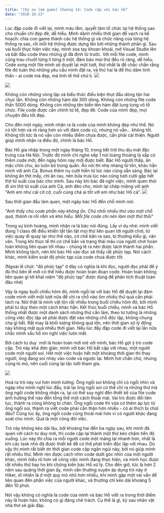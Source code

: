 ```yaml
---
title: "[Ký sự làm game] Chương 14: Code cặp với bác Hồ"
date: "2018-10-23"
---
```


Lúc đập code đi viết lại, mình máu lắm, quyết tâm tổ chức lại hệ thống sao cho chuẩn chỉ đẹp đẽ, dễ hiểu. Mình dành nhiều thời gian để vạch ra kế hoạch: chia con game thành các hệ thống gì và chức năng của từng hệ thống ra sao, rồi mỗi hệ thống được dựng lên bởi những thành phần gì. Sau vài buổi thực hiện việc này, mình xoa tay khoan khoái, mở Visual Studio lên và bắt đầu code theo những gì đã định từ trước. Với mỗi file code, mình cũng trau chuốt từng li từng tí một, đảm bảo mọi thứ đều rõ ràng, dễ hiểu. Code xong một file mình sẽ duyệt lại một lượt, thứ nhất là để chắc chắn rằng file đó tuân thủ những yêu cầu mình đặt ra, và thứ hai là để thủ dâm tinh thần - ai code mà đẹp, mà tinh tế thế chứ lị. ![](assets/image/beauty-e1507298864302.png)

![](assets/image/so_good.png)

Không còn những vòng lặp và biểu thức điều kiện thụt đầu dòng tận hai chục lần. Không còn những hàm dài 300 dòng. Không còn những file code thần 5000 dòng. Không còn những tên biến tên hàm đặt lung tung vô tổ chức. File code được căn chỉnh tử tế, đẹp đẽ. Code của mình đẹp, mọi chuyện đều tốt đẹp.

Cho đến một ngày, mình nhận ra là code của mình không đẹp như thế. Nó có tốt hơn và rõ ràng hơn so với đám code cũ, nhưng nó vẫn... không tốt. Không tốt tức là nó vẫn còn nhiều điểm chưa được, cần phải cải thiện. Người giúp mình nhận ra điều đó, chính là bác Hồ.

Bác Hồ gia nhập trong một ngày tháng 10, trong tiết trời thu dịu mát đặc trưng của Hà Nội. Trước đó mình chỉ nghe sếp 1 nói loáng thoáng là sắp có thêm code mới, đến ngày hôm nay mới được biết. Bác Hồ người thấp, ăn mặc chỉn chu, áo luôn bỏ trong quần. Ăn nói thì nhẹ nhàng từ tốn, khác hẳn mình với anh Cả. Bonus thêm nụ cười hiền từ lúc nào cũng sẵn sàng. Bác lại không ăn thịt mấy, chỉ ăn rau, nên bữa trưa lúc nào cũng tươi cười gắp hết thịt từ suất của bác cho mình. Sau này khi bác đã nghỉ việc, mình quen thói đi xin thịt từ suất của anh Cả, anh đéo cho, mình lại chép miệng với anh "Anh em như cái cờ cờ, cuối cùng chả ai tốt với em như bác Hồ cả". ![](assets/image/cry-e1507298016854.png)

Sau thời gian đầu làm quen, một ngày bác Hồ đến chỗ mình nói:

_"Anh thấy chú code phần này không ổn. Chú nhồi nhiều thứ vào một chỗ quá, thành ra rối rắm và khó hiểu. Mỗi file code chỉ nên làm một thứ thôi"_

Trong sự kinh hoàng, mình nhận ra là bác nói đúng. Lấy ví dụ nhé: mình viết đúng 1 class để điều khiển tất tần tật mọi thứ liên quan tới người chơi, từ việc quay đi quay lại như thế nào, cơ chế bắn ra sao, bị thương kiểu gì, vân vân. Trong khi thực tế thì cơ chế bắn và trạng thái máu của người chơi hoàn toàn không liên quan tới nhau - chúng lẽ ra nên được tách thành hai phần. Mình không tách, nên khi bác Hồ vào đọc sẽ thấy rất phức tạp. Nói cách khác, mình kiểm soát độ phức tạp của code chưa được tốt.

(Ngoài lề chút: "độ phức tạp" ở đây có nghĩa là khi đọc, người đọc phải để ý đủ thứ bên lề mới có thể hiểu được hoàn toàn đoạn code. Hoàn toàn không liên quan gì tới khái niệm "độ phức tạp" được dùng để phân tích thuật toán đâu nhé)

Vậy là ngay buổi chiều hôm đó, mình ngồi lại với bác Hồ để duyệt lại đám code mình viết một lượt nữa để chỉ ra chỗ nào ôm nhiều thứ quá cần phải tách ra. Nói thật là mình vật lộn rất nhiều trong buổi chiều hôm đó, bởi mình phải tư duy theo một cách khác hẳn. Kết thúc buổi chiều, mình và bác Hồ thống nhất được một danh sách những thứ cần làm, theo tư tưởng là những công việc độc lập sẽ phải được đặt vào những chỗ độc lập, không chung chạ gì hết. Rất may là khối lượng không quá lớn, nên thời gian xử lý đống này không mất quá nhiều thời gian. Nếu lúc đấy đập code đi viết lại lần nữa chắc mình xấu hổ xin nghỉ việc luôn mất.

Bởi cách tư duy  mới là hoàn toàn mới mẻ với mình, bác Hồ gợi ý trò code cặp. Trò này khá đơn giản, mình với bác Hồ bắt cặp với nhau, một người code một người soi. Hết một việc hoặc hết một khoảng thời gian thì thay người, ông đang soi nhảy vào code và ngược lại. Mình hơi chần chừ, nhưng cũng tò mò, nên cuối cùng lại tặc lưỡi tham gia.

![](assets/image/kg3cgpznfql01.jpg)

Hoá ra trò này vui hơn mình tưởng. Ông ngồi soi không chỉ có ngồi nhìn và ngáp như mình nghĩ lúc đầu, trái lại ông ngồi soi có thể chỉ ra những thứ mà ông ngồi code không nhận ra, lại có thể suy nghĩ đến thiết kế của file code ảnh hưởng thế nào đến tổng thể một cách thoải mái. Vai trò được đổi liên tục, thành ra cũng không bị chán. Ông ngồi code thì vừa có thêm áp lực từ ông ngồi soi, thành ra viết code phải cẩn thận hơn nhiều - có ai thích bị chửi đâu? Cùng lúc ấy, ông ngồi code cũng thoải mái hơn vì có người khác đang soát cho mình. Quả là một công đôi việc.

Trò này không kéo dài lâu, bởi khoảng hai đến ba ngày sau, khi mình đã quen với cách tư duy mới, thì code cặp lại thành một thứ kéo chậm tiến độ xuống. Lúc này thì chia ra mỗi người code một mảng lại nhanh hơn, nhất là khi các task nhỏ đã được thiết kế để có thể phát triển độc lập với nhau. Dù vậy thì mình rất biết ơn thời gian code cặp ngắn ngủi này, bởi nó giúp mình rất nhiều thứ. Mình rèn được cách nhìn code dưới góc nhìn của một người khác, mình hiểu rõ hơn về công việc mình đang thực hiện, và mình học được rất nhiều thứ hay ho khi chứng kiến bác Hồ xử lý. Cho đến giờ, tức là hơn 2 năm sau quãng thời gian ấy, mình vẫn thường xuyên áp dụng trò này ở Hiker, dĩ nhiên là ở một quy mô nhỏ hơn nhiều, khi mình gặp một vài vấn đề liên quan đến phần việc của người khác, và thường chỉ kéo dài khoảng 5 đến 10 phút.

Nói vậy không có nghĩa là code của mình và bác Hồ viết ra trong thời điểm này là hoàn hảo, không có gì đáng chê trách. Cụ thể là gì, kỳ sau nhân vật nhà thơ sẽ giải đáp.
